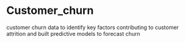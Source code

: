 # Customer_churn
customer churn data to identify key factors contributing to customer attrition and built predictive models to forecast churn
